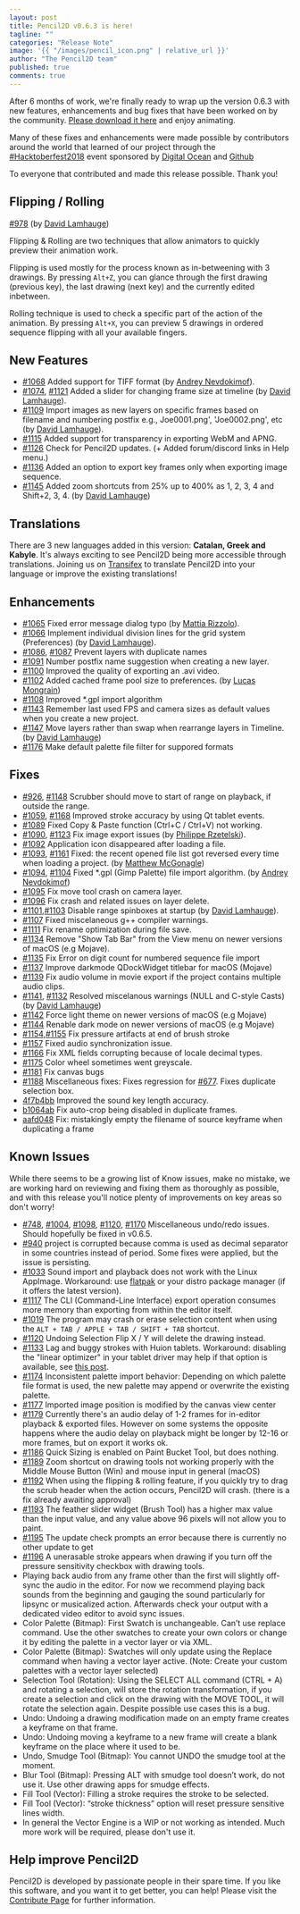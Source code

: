 ```yaml
---
layout: post
title: Pencil2D v0.6.3 is here!
tagline: ""
categories: "Release Note"
image: '{{ "/images/pencil_icon.png" | relative_url }}'
author: "The Pencil2D team"
published: true
comments: true
---
```


After 6 months of work, we're finally ready to wrap up the version 0.6.3 with new features, enhancements and bug fixes that have been worked on by the community. [Please download it here][0] and enjoy animating.

Many of these fixes and enhancements were made possible by contributors around the world that learned of our project through the [#Hacktoberfest2018](https://www.pencil2d.org/2018/10/hacktoberfest-pencil2d.html) event sponsored by [Digital Ocean](https://www.digitalocean.com/) and [Github](https://github.com)

To everyone that contributed and made this release possible. Thank you!

[0]: https://www.pencil2d.org/download
[david]: https://github.com/davidlamhauge
[mapreri]: https://github.com/mapreri
[nevdokimof]: https://github.com/nevdokimof

## Flipping / Rolling
[#978](https://github.com/pencil2d/pencil/pull/978) (by [David Lamhauge][david])

Flipping & Rolling are two techniques that allow animators to quickly preview their animation work.

Flipping is used mostly for the process known as in-betweening with 3 drawings. By pressing `Alt+Z`, you can glance through the first drawing (previous key), the last drawing (next key) and the currently edited inbetween.

Rolling technique is used to check a specific part of the action of the animation. By pressing `Alt+X`, you can preview 5 drawings in ordered sequence flipping with all your available fingers.

## New Features

- [#1068](https://github.com/pencil2d/pencil/pull/1068) Added support for TIFF format (by [Andrey Nevdokimof][nevdokimof]).
- [#1074](https://github.com/pencil2d/pencil/issues/1074), [#1121](https://github.com/pencil2d/pencil/pull/1121) Added a slider for changing frame size at timeline (by [David Lamhauge][david]).
- [#1109](https://github.com/pencil2d/pencil/pull/1109) Import images as new layers on specific frames based on filename and numbering postfix e.g., Joe0001.png', 'Joe0002.png', etc (by [David Lamhauge][david]).
- [#1115](https://github.com/pencil2d/pencil/pull/1115) Added support for transparency in exporting WebM and APNG.
- [#1126](https://github.com/pencil2d/pencil/pull/1126) Check for Pencil2D updates. (+ Added forum/discord links in Help menu.)
- [#1136](https://github.com/pencil2d/pencil/pull/1136) Added an option to export key frames only when exporting image sequence.
- [#1145](https://github.com/pencil2d/pencil/pull/1145) Added zoom shortcuts from 25% up to 400% as 1, 2, 3, 4 and Shift+2, 3, 4. (by [David Lamhauge][david])

## Translations

There are 3 new languages added in this version: **Catalan, Greek and Kabyle**. It's always exciting to see Pencil2D being more accessible through translations. Joining us on [Transifex](https://www.transifex.com/pencil2d/) to translate Pencil2D into your language or improve the existing translations!

## Enhancements

- [#1065](https://github.com/pencil2d/pencil/pull/1065) Fixed error message dialog typo (by [Mattia Rizzolo][mapreri]).
- [#1066](https://github.com/pencil2d/pencil/pull/1066) Implement individual division lines for the grid system (Preferences) (by [David Lamhauge][david]).
- [#1086](https://github.com/pencil2d/pencil/issues/1086), [#1087](https://github.com/pencil2d/pencil/pull/1087) Prevent layers with duplicate names 
- [#1091](https://github.com/pencil2d/pencil/issues/1091) Number postfix name suggestion when creating a new layer.
- [#1100](https://github.com/pencil2d/pencil/issues/1100) Improved the quality of exporting an .avi video.
- [#1102](https://github.com/pencil2d/pencil/issues/1102) Added cached frame pool size to preferences. (by [Lucas Mongrain](https://github.com/0x72D0))
- [#1108](https://github.com/pencil2d/pencil/pull/1108) Improved *.gpl import algorithm
- [#1143](https://github.com/pencil2d/pencil/pull/1143) Remember last used FPS and camera sizes as default values when you create a new project.
- [#1147](https://github.com/pencil2d/pencil/issues/1147) Move layers rather than swap when rearrange layers in Timeline. (by [David Lamhauge][david])
- [#1176](https://github.com/pencil2d/pencil/pull/1176) Make default palette file filter for suppored formats

## Fixes

- [#926](https://github.com/pencil2d/pencil/issues/926), [#1148](https://github.com/pencil2d/pencil/pull/1148) Scrubber should move to start of range on playback, if outside the range.
- [#1059](https://github.com/pencil2d/pencil/pull/1059), [#1168](https://github.com/pencil2d/pencil/pull/1168) Improved stroke accuracy by using Qt tablet events.
- [#1089](https://github.com/pencil2d/pencil/issues/1089) Fixed Copy & Paste function (Ctrl+C / Ctrl+V) not working.
- [#1090](https://github.com/pencil2d/pencil/issues/1090), [#1123](https://github.com/pencil2d/pencil/pull/1123) Fix image export issues (by [Philippe Rzetelski](https://github.com/przet)).
- [#1092](https://github.com/pencil2d/pencil/issues/1092) Application icon disappeared after loading a file.
- [#1093](https://github.com/pencil2d/pencil/issues/1093), [#1161](https://github.com/pencil2d/pencil/issues/1161) Fixed: the recent opened file list got reversed every time when loading a project. (by [Matthew McGonagle](https://github.com/MatthewMcGonagle))
- [#1094](https://github.com/pencil2d/pencil/issues/1094), [#1104](https://github.com/pencil2d/pencil/pull/1104) Fixed *.gpl (Gimp Palette) file import algorithm. (by [Andrey Nevdokimof][nevdokimof])
- [#1095](https://github.com/pencil2d/pencil/issues/1095) Fix move tool crash on camera layer.
- [#1096](https://github.com/pencil2d/pencil/issues/1096) Fix crash and related issues on layer delete.
- [#1101](https://github.com/pencil2d/pencil/issues/1101),[#1103](https://github.com/pencil2d/pencil/pull/1103) Disable range spinboxes at startup (by [David Lamhauge][david]).
- [#1107](https://github.com/pencil2d/pencil/issues/1107) Fixed miscelaneous g++ compiler warnings.
- [#1111](https://github.com/pencil2d/pencil/pull/1111) Fix rename optimization during file save.
- [#1134](https://github.com/pencil2d/pencil/pull/1134) Remove "Show Tab Bar" from the View menu on newer versions of macOS (e.g Mojave).
- [#1135](https://github.com/pencil2d/pencil/pull/1135) Fix Error on digit count for numbered sequence file import
- [#1137](https://github.com/pencil2d/pencil/pull/1137) Improve darkmode QDockWidget titlebar for macOS (Mojave)
- [#1139](https://github.com/pencil2d/pencil/pull/1139) Fix audio volume in movie export if the project contains multiple audio clips.
- [#1141](https://github.com/pencil2d/pencil/pull/1141), [#1132](https://github.com/pencil2d/pencil/pull/1132) Resolved miscelanous warnings (NULL and C-style Casts) (by [David Lamhauge][david])
- [#1142](https://github.com/pencil2d/pencil/pull/1142) Force light theme on newer versions of macOS (e.g Mojave)
- [#1144](https://github.com/pencil2d/pencil/pull/1144) Renable dark mode on newer versions of macOS (e.g Mojave)
- [#1154](https://github.com/pencil2d/pencil/issues/1154),[#1155](https://github.com/pencil2d/pencil/pull/1155) Fix pressure artifacts at end of brush stroke
- [#1157](https://github.com/pencil2d/pencil/issues/1157) Fixed audio synchronization issue.
- [#1166](https://github.com/pencil2d/pencil/pull/1166) Fix XML fields corrupting because of locale decimal types.
- [#1175](https://github.com/pencil2d/pencil/issues/1175)  Color wheel sometimes went greyscale.
- [#1181](https://github.com/pencil2d/pencil/pull/1181) Fix canvas bugs
- [#1188](https://github.com/pencil2d/pencil/pull/1188) Miscellaneous fixes: Fixes regression for [#677](https://github.com/pencil2d/pencil/issues/677). Fixes duplicate selection box.
- [4f7b4bb](https://github.com/pencil2d/pencil/commit/4f7b4bb8244114c43e3742a6c1a2602ef0d41d5a) Improved the sound key length accuracy.
- [b1064ab](https://github.com/pencil2d/pencil/commit/b1064ab8fd1748862c27dfd5c22464d470cfd05f) Fix auto-crop being disabled in duplicate frames.
- [aafd048](https://github.com/pencil2d/pencil/commit/aafd048a20abbfe5d1e62647fc64ff524c5a4be7) Fix: mistakingly empty the filename of source keyframe when duplicating a frame

## Known Issues

While there seems to be a growing list of Know issues, make no mistake, we are working hard on reviewing and fixing them as thoroughly as possible, and with this release you'll notice plenty of improvements on key areas so don't worry!

- [#748](https://github.com/pencil2d/pencil/issues/748), [#1004](https://github.com/pencil2d/pencil/issues/1004), [#1098](https://github.com/pencil2d/pencil/issues/1098), [#1120](https://github.com/pencil2d/pencil/issues/1120), [#1170](https://github.com/pencil2d/pencil/issues/1170) Miscellaneous undo/redo issues. Should hopefully be fixed in v0.6.5.
- [#940](https://github.com/pencil2d/pencil/issues/940) project is corrupted because comma is used as decimal separator in some countries instead of period. Some fixes were applied, but the issue is persisting.
- [#1033](https://github.com/pencil2d/pencil/issues/1033) Sound import and playback does not work with the Linux AppImage. Workaround: use [flatpak](https://flathub.org/apps/details/org.pencil2d.Pencil2D) or your distro package manager (if it offers the latest version).
- [#1117](https://github.com/pencil2d/pencil/issues/1117) The CLI (Command-Line Interface) export operation consumes more memory than exporting from within the editor itself.
- [#1019](https://github.com/pencil2d/pencil/issues/1019) The program may crash or erase selection content when using the `ALT + TAB / APPLE + TAB / SHIFT + TAB` shortcut.
- [#1120](https://github.com/pencil2d/pencil/issues/1120) Undoing Selection Flip X / Y will delete the drawing instead.
- [#1133](https://github.com/pencil2d/pencil/issues/1133) Lag and buggy strokes with Huion tablets. Workaround: disabling the "linear optimizer" in your tablet driver may help if that option is available, see [this post](https://discuss.pencil2d.org/t/difficulty-with-tablet/1369/9?u=scribblemaniac).
- [#1174](https://github.com/pencil2d/pencil/issues/1174) Inconsistent palette import behavior: Depending on which palette file format is used, the new palette may append or overwrite the existing palette.
- [#1177](https://github.com/pencil2d/pencil/issues/1177) Imported image position is modified by the canvas view center
- [#1179](https://github.com/pencil2d/pencil/issues/1179) Currently there's an audio delay of 1-2 frames for in-editor playback & exported files. However on some systems the opposite happens where the audio delay on playback might be longer by 12-16 or more frames, but on export it works ok.
- [#1186](https://github.com/pencil2d/pencil/issues/1186) Quick Sizing is enabled on Paint Bucket Tool, but does nothing.
- [#1189](https://github.com/pencil2d/pencil/issues/1189) Zoom shortcut on drawing tools not working properly with the Middle Mouse Button (Win) and mouse input in general (macOS)
- [#1192](https://github.com/pencil2d/pencil/issues/1192) When using the flipping & rolling feature, if you quickly try to drag the scrub header when the action occurs, Pencil2D will crash. (there is a fix already awaiting approval)
- [#1193](https://github.com/pencil2d/pencil/issues/1193) The feather slider widget (Brush Tool) has a higher max value than the input value, and any value above 96 pixels will not allow you to paint.
- [#1195](https://github.com/pencil2d/pencil/issues/1195) The update check prompts an error because there is currently no other update to get
- [#1196](https://github.com/pencil2d/pencil/issues/1196) A unerasable stroke appears when drawing if you turn off the pressure sensitivity checkbox with drawing tools.
- Playing back audio from any frame other than the first will slightly off-sync the audio in the editor. For now we recommend playing back sounds from the beginning and gauging the sound particularly for lipsync or musicalized action. Afterwards check your output with a dedicated video editor to avoid sync issues.
- Color Palette (Bitmap): First Swatch is unchangeable. Can’t use replace command. Use the other swatches to create your own colors or change it by editing the palette in a vector layer or via XML.
- Color Palette (Bitmap): Swatches will only update using the Replace command when having a vector layer active. (Note: Create your custom palettes with a vector layer selected)
- Selection Tool (Rotation): Using the SELECT ALL command (CTRL + A) and rotating a selection, will store the rotation transformation, if you create a selection and click on the drawing with the MOVE TOOL, it will rotate the selection again. Despite possible use cases this is a bug.
- Undo: Undoing a drawing modification made on an empty frame creates a keyframe on that frame.
- Undo: Undoing moving a keyframe to a new frame will create a blank keyframe on the place where it used to be.
- Undo, Smudge Tool (Bitmap): You cannot UNDO the smudge tool at the moment.
- Blur Tool (Bitmap): Pressing ALT with smudge tool doesn’t work, do not use it. Use other drawing apps for smudge effects.
- Fill Tool (Vector): Filling a stroke requires the stroke to be selected.
- Fill Tool (Vector): “stroke thickness” option will reset pressure sensitive lines width.
- In general the Vector Engine is a WIP or not working as intended. Much more work will be required, please don't use it.

## Help improve Pencil2D

Pencil2D is developed by passionate people in their spare time. If you like this software, and you want it to get better, you can help! Please visit the [Contribute Page](https://www.pencil2d.org/contribute/) for further information.